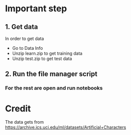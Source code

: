 # Important step

## 1. Get data
 In order to get data
 - Go to Data Info
 - Unzip learn.zip to get training data
 - Unzip test.zip to get test data

## 2. Run the file manager script

### For the rest are open and run notebooks

# Credit

The data gets from https://archive.ics.uci.edu/ml/datasets/Artificial+Characters
